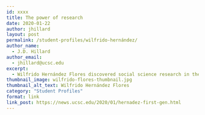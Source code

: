 ```yaml
---
id: xxxx
title: The power of research
date: 2020-01-22
author: jhillard
layout: post
permalink: /student-profiles/wilfrido-hernández/
author_name:
  - J.D. Hillard
author_email:
  - jhillard@ucsc.edu
excerpt:
  - Wilfrido Hernández Flores discovered social science research in the Culture and Achievement Collaborative, and it changed his life.
thumbnail_image: wilfrido-flores-thumbnail.jpg
thumbnail_alt_text: Wilfrido Hernández Flores
category: "Student Profiles"
format: link
link_post: https://news.ucsc.edu/2020/01/hernadez-first-gen.html
---
```

